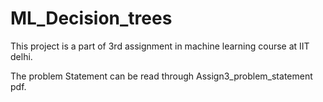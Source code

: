 # ML_Decision_trees
This project is a part of 3rd assignment in machine learning course at IIT delhi.

The problem Statement can be read through Assign3_problem_statement pdf.

